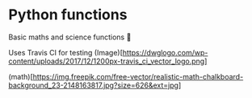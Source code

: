 # Python functions

Basic maths and science functions 🙂

Uses Travis CI for testing
(Image)[https://dwglogo.com/wp-content/uploads/2017/12/1200px-travis_ci_vector_logo.png]


(math)[https://img.freepik.com/free-vector/realistic-math-chalkboard-background_23-2148163817.jpg?size=626&ext=jpg]
